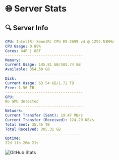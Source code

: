 # 🌐 Server Stats
## 🔍 Server Info
```yaml
CPU: Intel(R) Xeon(R) CPU E5-2699 v4 @ 1292.51MHz
CPU Usage: 0.80%
Cores: 44P | 88T
-----------------------------------
Memory:
Current Usage: 145.81 GB/503.74 GB
Available: 354.50 GB
-----------------------------------
Disk:
Current Usage: 63.54 GB/1.71 TB
Free: 1.56 TB
-----------------------------------
GPU:
No GPU detected
-----------------------------------
Network:
Current Transfer (Sent): 19.47 MB/s
Current Transfer (Received): 124.29 KB/s
Total Sent: 35.45 TB
Total Received: 305.31 GB
-----------------------------------
Uptime:
22d 11h 20m 21s
```
![GitHub Stats](https://img.shields.io/badge/Updated-2025-03-30_08:43:10-blue)